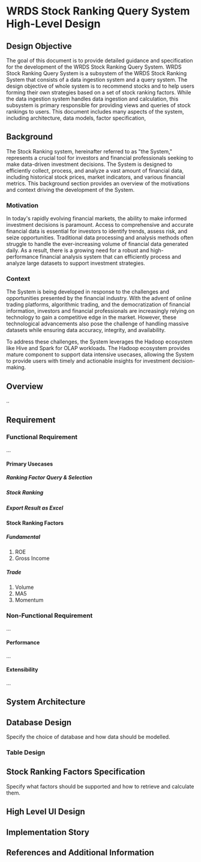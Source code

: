 # WRDS Stock Ranking Query System High-Level Design

## Design Objective

The goal of this document is to provide detailed guidance and  specification for the development of the WRDS Stock Ranking Query System. WRDS Stock Ranking Query System is a subsystem of the WRDS Stock Ranking System that consists of a data ingestion system and a query system. The design objective of whole system is to recommend stocks and to help users forming their own strategies based on a set of stock ranking factors. While the data ingestion system handles data ingestion and calculation, this subsystem is primary responsible for providing views and queries of stock rankings to users. This document includes many aspects of the system, including architecture, data models, factor specification,

## Background

The Stock Ranking system, hereinafter referred to as "the System," represents a crucial tool for investors and financial professionals seeking to make data-driven investment decisions. The System is designed to efficiently collect, process, and analyze a vast amount of financial data, including historical stock prices, market indicators, and various financial metrics. This background section provides an overview of the motivations and context driving the development of the System.

### Motivation

In today's rapidly evolving financial markets, the ability to make informed investment decisions is paramount. Access to comprehensive and accurate financial data is essential for investors to identify trends, assess risk, and seize opportunities. Traditional data processing and analysis methods often struggle to handle the ever-increasing volume of financial data generated daily. As a result, there is a growing need for a robust and high-performance financial analysis system that can efficiently process and analyze large datasets to support investment strategies.

### **Context**

The System is being developed in response to the challenges and opportunities presented by the financial industry. With the advent of online trading platforms, algorithmic trading, and the democratization of financial information, investors and financial professionals are increasingly relying on technology to gain a competitive edge in the market. However, these technological advancements also pose the challenge of handling massive datasets while ensuring data accuracy, integrity, and availability.

To address these challenges, the System leverages the Hadoop ecosystem  like Hive and Spark for OLAP workloads. The Hadoop ecosystem provides mature component to support data intensive usecases, allowing the System to provide users with timely and actionable insights for investment decision-making.


## Overview

..

## Requirement

### Functional Requirement

...

#### Primary Usecases

##### Ranking Factor Query & Selection

##### Stock Ranking

##### Export Result as Excel

#### Stock Ranking Factors

##### Fundamental

1. ROE
2. Gross Income

##### Trade

1. Volume
2. MA5
3. Momentum

### Non-Functional Requirement

...

#### Performance

...

#### Extensibility

...

## System Architecture

## Database Design

Specify the choice of database and how data should be modelled.

### Table Design

## Stock Ranking Factors Specification

Specify what factors should be supported and how to retrieve and calculate them.

## High Level UI Design

## Implementation Story

## References and Additional Information
